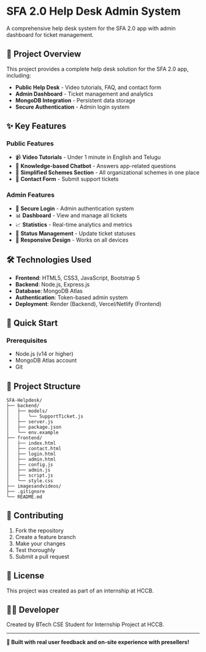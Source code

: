 # SFA 2.0 Help Desk Admin System

A comprehensive help desk system for the SFA 2.0 app with admin dashboard for ticket management.

## 🎯 **Project Overview**

This project provides a complete help desk solution for the SFA 2.0 app, including:
- **Public Help Desk** - Video tutorials, FAQ, and contact form
- **Admin Dashboard** - Ticket management and analytics
- **MongoDB Integration** - Persistent data storage
- **Secure Authentication** - Admin login system

## ✨ **Key Features**

### **Public Features**
- 📹 **Video Tutorials** - Under 1 minute in English and Telugu
- 🤖 **Knowledge-based Chatbot** - Answers app-related questions
- 🎁 **Simplified Schemes Section** - All organizational schemes in one place
- 📝 **Contact Form** - Submit support tickets

### **Admin Features**
- 🔐 **Secure Login** - Admin authentication system
- 📊 **Dashboard** - View and manage all tickets
- 📈 **Statistics** - Real-time analytics and metrics
- 🔄 **Status Management** - Update ticket statuses
- 📱 **Responsive Design** - Works on all devices

## 🛠️ **Technologies Used**

- **Frontend**: HTML5, CSS3, JavaScript, Bootstrap 5
- **Backend**: Node.js, Express.js
- **Database**: MongoDB Atlas
- **Authentication**: Token-based admin system
- **Deployment**: Render (Backend), Vercel/Netlify (Frontend)

## 🚀 **Quick Start**

### **Prerequisites**
- Node.js (v14 or higher)
- MongoDB Atlas account
- Git

## 📁 **Project Structure**

```
SFA-Helpdesk/
├── backend/
│   ├── models/
│   │   └── SupportTicket.js
│   ├── server.js
│   ├── package.json
│   └── env.example
├── frontend/
│   ├── index.html
│   ├── contact.html
│   ├── login.html
│   ├── admin.html
│   ├── config.js
│   ├── admin.js
│   ├── script.js
│   └── style.css
├── imagesandvideos/
├── .gitignore
└── README.md
```

## 🤝 **Contributing**

1. Fork the repository
2. Create a feature branch
3. Make your changes
4. Test thoroughly
5. Submit a pull request

## 📄 **License**

This project was created as part of an internship at HCCB.

## 👨‍💻 **Developer**

Created by BTech CSE Student for Internship Project at HCCB.

---

**🎉 Built with real user feedback and on-site experience with presellers!** 
